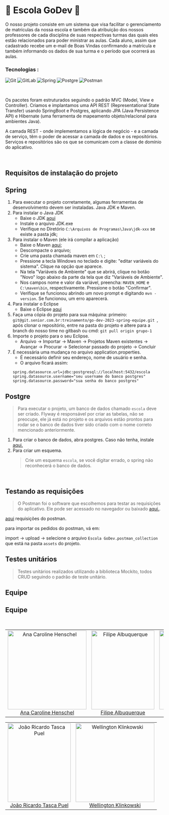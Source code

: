 # 🏫 Escola GoDev 🎒


O nosso projeto consiste em um sistema que visa facilitar o gerenciamento de matrículas da nossa escola e também da atribuição dos nossos professores de cada disciplina de suas respectivas turmas das quais eles estão relacionados para poder ministrar as aulas.
  Cada aluno, assim que cadastrado recebe um e-mail de Boas Vindas confirmando a matrícula e também informando os dados de sua turma e o período que ocorrerá as aulas.

### Tecnologias : <br> 
![Git](https://img.shields.io/badge/git-%23F05033.svg?style=for-the-badge&logo=git&logoColor=white) 
![GitLab](https://img.shields.io/badge/GitLab-330F63?style=for-the-badge&logo=gitlab&logoColor=white)
![Spring](https://img.shields.io/badge/Spring-6DB33F?style=for-the-badge&logo=spring&logoColor=white)
![Postgre](https://img.shields.io/badge/PostgreSQL-316192?style=for-the-badge&logo=postgresql&logoColor=white)
![Postman](https://img.shields.io/badge/Postman-FF6C37?style=for-the-badge&logo=Postman&logoColor=white)
&nbsp; 	
	
<br>

Os pacotes foram estruturados seguindo o padrão MVC (Model, View e Controller). Criamos e implantamos uma API REST (Representational State Transfer) usando SpringBoot e Postgres, aplicando JPA (Java Persistence API) e Hibernate (uma ferramenta de mapeamento objeto/relacional para ambientes Java).

A camada REST - onde implementamos a lógica de negócio - e a camada de serviço, têm o poder de acessar a camada de dados e os repositórios. Serviços e repositórios são os que se comunicam com a classe de domínio do aplicativo.

<br>

## Requisitos de instalação do projeto

## **Spring**

1. Para executar o projeto corretamente, algumas ferramentas de desenvolvimento devem ser instaladas. Java JDK e Maven.
2. Para instalar o Java JDK
    - Baixe o JDK [aqui](https://www.oracle.com/java/technologies/downloads/#jdk19-windows)
    - Instale o arquivo JDK.exe
    - Verifique no Diretório ``C:\Arquivos de Programas\Java\jdk-xxx`` se existe a pasta jdk;
3. Para instalar o Maven (ele irá compilar a aplicação)
    - Baixe o Maven [aqui](https://maven.apache.org/download.cgi);
    - Descompacte o arquivo;
    - Crie uma pasta chamada maven em ``C:\`` ;
    - Pressione a tecla Windows no teclado e digite: "editar variáveis ​​do sistema". Clique na opção que aparece.
    - Na tela "Variáveis ​​de Ambiente" que se abrirá, clique no botão "Novo" logo abaixo da parte da tela que diz "Variáveis ​​de Ambiente".
    - Nos campos nome e valor da variável, preencha: ``MAVEN_HOME`` e ``C:\maven\bin``, respectivamente. Pressione o botão "Confirmar".
    - Verifique se funcionou abrindo um novo prompt e digitando ``mvn -version``. Se funcionou, um erro aparecerá.
4. Para instalar o Eclipse
    - Baixe o Eclipse [aqui](https://www.eclipse.org/downloads/)
5. Faça uma cópia do projeto para sua máquina:
      primeiro:
     `git@git.senior.com.br:treinamento/go-dev-2023-spring-equipe.git `,
      após clonar o repositório, entre na pasta do projeto e altere para a branch do nosso time no gitbash ou cmd:
     `git pull origin grupo-1`
6. Importe o projeto para o seu Eclipse.
    - Arquivo -> Importar -> Maven -> Projetos Maven existentes -> Avançar -> Procurar -> Selecionar passado do projeto -> Concluir
7. É necessária uma mudança no arquivo application.properties.
    - É necessário definir seu endereço, nome de usuário e senha.
    - O arquivo ficará assim:
    ```` 
    spring.datasource.url=jdbc:postgresql://localhost:5432/escola
    spring.datasource.username="seu username do banco postgres"
    spring.datasource.password="sua senha do banco postgres"
    ````

## **Postgre**
> Para executar o projeto, um banco de dados chamado `escola` deve ser criado. Flyway é responsável por criar as tabelas, não se preocupe, ele já está no projeto e os arquivos estão prontos para rodar se o banco de dados tiver sido criado com o nome correto mencionado anteriormente.

1. Para criar o banco de dados, abra postgres. Caso não tenha, instale [aqui.](https://www.postgresql.org/download/)
2. Para criar um esquema.
    >Crie um esquema ``escola``, se você digitar errado, o spring não reconhecerá o banco de dados.

<br>

## **Testando as requisições**
> O Postman foi o software que escolhemos para testar as requisições do aplicativo. Ele pode ser acessado no navegador ou baixado [aqui.](https://www.postman.com/downloads/).

[aqui](https://git.senior.com.br/treinamento/go-dev-2023-spring-equipe/-/tree/grupo-1/assets) requisições do postman.

para importar os pedidos do postman, vá em:

import -> upload -> selecione o arquivo `Escola GoDev.postman_collection` que está na pasta `assets` do projeto.

## **Testes unitários**
> Testes unitários realizados utilizando a biblioteca Mockito, todos CRUD seguindo o padrão de teste unitário.

## **Equipe**

## Equipe

<br>
<table align="center">
  <tr>
     <td align="center">
      <a href="https://www.linkedin.com/in/anacarolinehenschel/">
        <img src="https://media.licdn.com/dms/image/C4E03AQHp9f-gr1UJMg/profile-displayphoto-shrink_800_800/0/1642184775846?e=1679529600&v=beta&t=bWK3MlrDtfu9FTgbrKkkfY19ShVktw2NRQ_nqxDwOl0"
     alt="Ana Caroline Henschel" width="250px;" height="250px"/>
      </a>
      <br />
      <a href="https://www.linkedin.com/in/anacarolinehenschel">Ana Caroline Henschel</a>
    </td>                
    <td align="center">  
      <a href="https://www.linkedin.com/in/filipe-albuquerque/">
        <img src="https://avatars.githubusercontent.com/u/98127981?s=400&u=ef1069ab56dbce000d7bbd088b4bfa14910750dd&v=4"
     alt="Filipe Albuquerque" width="200px;" height="250px"/>
      </a>
      <br />
      <a href="https://www.linkedin.com/in/filipe-albuquerque/">Filipe Albuquerque</a>
    </td>                 
    <td align="center">   
      <a href="https://www.linkedin.com/in/geovani-da-silva-brustolin-278600235/">
        <img src="https://media.licdn.com/dms/image/C4D03AQF3HXi7H5L7-g/profile-displayphoto-shrink_800_800/0/1655064594059?e=1679529600&v=beta&t=cjz7cKeVFZFyEvsWScv8sZ-HBQJPtF2x1rV4srW4Tdc"
     alt="Geovani da Silva Brustolin" width="250px;" height="250px"/>
      <br />
      <a href="https://www.linkedin.com/in/geovani-da-silva-brustolin-278600235/">Geovani da Silva Brustolin</a>
    </td>           
   </tr>
 </table>

 <table align="center">
  <tr>             
    <td align="center">  
      <a href="https://www.linkedin.com/in/joao-puel/">
        <img src="https://media.licdn.com/dms/image/C4E03AQFsCl0Os7h7uQ/profile-displayphoto-shrink_800_800/0/1628680413660?e=1679529600&v=beta&t=nZbIy5rPkW8t57BQYWfhSZKiFXDQHrab9Dzd9hD1n5Q"
     alt="João Ricardo Tasca Puel" width="200px;" height="250px"/>
      </a>
      <br />
      <a href="https://www.linkedin.com/in/joao-puel/">João Ricardo Tasca Puel</a>
    </td>
    <td align="center">
      <a href="https://www.linkedin.com/in/wellingtonklinkowski/">
        <img src="https://media.licdn.com/dms/image/C4D03AQFr_o2xnoSmbA/profile-displayphoto-shrink_800_800/0/1657215454749?e=1679529600&v=beta&t=A02-3nABH4GQ2orkO7o_Fk-p5gmukyzQ6K_kiAlOtNM"
     alt="Wellington Klinkowski" width="250px;" height="250px"/>
      </a>
      <br />
      <a href="https://www.linkedin.com/in/wellingtonklinkowski/">Wellington Klinkowski</a>
    </td>                 
            
   </tr>
 </table>

